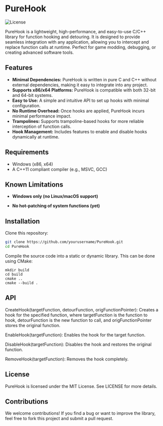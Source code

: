# **PureHook**
![License](https://img.shields.io/badge/license-MIT-blue.svg)


PureHook is a lightweight, high-performance, and easy-to-use C/C++ library for function hooking and detouring. It is designed to provide seamless integration with any application, allowing you to intercept and replace function calls at runtime. Perfect for game modding, debugging, or creating advanced software tools.

## **Features**
- **Minimal Dependencies:** PureHook is written in pure C and C++ without external dependencies, making it easy to integrate into any project.
- **Supports x86/x64 Platforms:** PureHook is compatible with both 32-bit and 64-bit systems.
- **Easy to Use:** A simple and intuitive API to set up hooks with minimal configuration.
- **No Runtime Overhead:** Once hooks are applied, PureHook incurs minimal performance impact.
- **Trampolines:** Supports trampoline-based hooks for more reliable interception of function calls.
- **Hook Management:** Includes features to enable and disable hooks dynamically at runtime.

## **Requirements**
- Windows (x86, x64)
- A C++11 compliant compiler (e.g., MSVC, GCC)

## **Known Limitations**
- **Windows only (no Linux/macOS support)**

- **No hot-patching of system functions (yet)**

## **Installation**
Clone this repository:
```bash
git clone https://github.com/yourusername/PureHook.git
cd PureHook
```
Compile the source code into a static or dynamic library. This can be done using CMake:
```
mkdir build
cd build
cmake ..
cmake --build .

```
## **API**
CreateHook(targetFunction, detourFunction, origFunctionPointer): Creates a hook for the specified function, where targetFunction is the function to hook, detourFunction is the new function to call, and origFunctionPointer stores the original function.

EnableHook(targetFunction): Enables the hook for the target function.

DisableHook(targetFunction): Disables the hook and restores the original function.

RemoveHook(targetFunction): Removes the hook completely.

## **License**
PureHook is licensed under the MIT License. See LICENSE for more details.

## **Contributions**
We welcome contributions! If you find a bug or want to improve the library, feel free to fork this project and submit a pull request.
